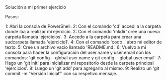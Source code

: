 Solución a mi primer ejercicio

Pasos:

1: Abri la consola de PowerShell.
2: Con el comando 'cd' accedi a la carpeta donde iba a realizar mi ejercicio.
2: Con el comando 'mkdir' cree una nueva carpeta llamada 'ejercicios'.
3: Accedo a la carpeta para crear una sudcarpeta llamada 'ejercicio1'.
4: Con el comando 'codo .' abro mi editor de texto.
5: Cree un archivo vacio llamado 'README.md'.
6: Vuelvo a mi consola para hacer la configuración del user.name y user.email con los comandos: 'git config --global user.name y git config --global user.email'.
7: Hago un 'git init' para inicializar mi repositorio desde la carpeta principal 'ejercicios'.
8: Luego un 'git add' para agregarlo al mismo.
9: Realizo un 'git commit -m  “Versión Inicial”' con su respetivo mensaje.  